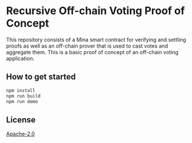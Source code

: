 # Recursive Off-chain Voting Proof of Concept

This repository consists of a Mina smart contract for verifying and settling proofs as well as an off-chain prover that is used to cast votes and aggregate them. This is a basic proof of concept of an off-chain voting application.

## How to get started

```sh
npm install
npm run build
npm run demo
```

## License

[Apache-2.0](LICENSE)
